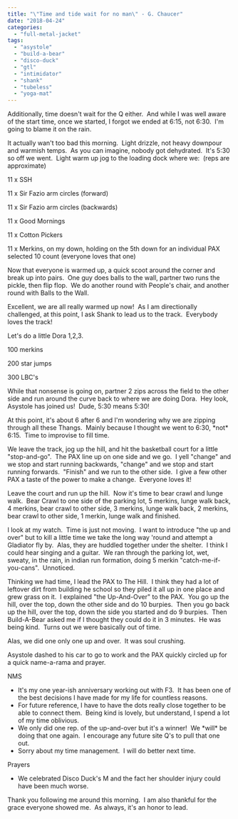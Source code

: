 ```yaml
---
title: "\"Time and tide wait for no man\" - G. Chaucer"
date: "2018-04-24"
categories: 
  - "full-metal-jacket"
tags: 
  - "asystole"
  - "build-a-bear"
  - "disco-duck"
  - "gtl"
  - "intimidator"
  - "shank"
  - "tubeless"
  - "yoga-mat"
---
```


Additionally, time doesn't wait for the Q either.  And while I was well aware of the start time, once we started, I forgot we ended at 6:15, not 6:30.  I'm going to blame it on the rain.

It actually wan't too bad this morning.  Light drizzle, not heavy downpour and warmish temps.  As you can imagine, nobody got dehydrated.  It's 5:30 so off we went.  Light warm up jog to the loading dock where we:  (reps are approximate)

11 x SSH

11 x Sir Fazio arm circles (forward)

11 x Sir Fazio arm circles (backwards)

11 x Good Mornings

11 x Cotton Pickers

11 x Merkins, on my down, holding on the 5th down for an individual PAX selected 10 count (everyone loves that one)

Now that everyone is warmed up, a quick scoot around the corner and break up into pairs.  One guy does balls to the wall, partner two runs the pickle, then flip flop.  We do another round with People's chair, and another round with Balls to the Wall.

Excellent, we are all really warmed up now!  As I am directionally challenged, at this point, I ask Shank to lead us to the track.  Everybody loves the track!

Let's do a little Dora 1,2,3.

100 merkins

200 star jumps

300 LBC's

While that nonsense is going on, partner 2 zips across the field to the other side and run around the curve back to where we are doing Dora.  Hey look, Asystole has joined us!  Dude, 5:30 means 5:30!

At this point, it's about 6 after 6 and I'm wondering why we are zipping through all these Thangs.  Mainly because I thought we went to 6:30, \*not\* 6:15.  Time to improvise to fill time.

We leave the track, jog up the hill, and hit the basketball court for a little "stop-and-go".  The PAX line up on one side and we go.  I yell "change" and we stop and start running backwards, "change" and we stop and start running forwards.  "Finish" and we run to the other side.  I give a few other PAX a taste of the power to make a change.  Everyone loves it!

Leave the court and run up the hill.  Now it's time to bear crawl and lunge walk.  Bear Crawl to one side of the parking lot, 5 merkins, lunge walk back, 4 merkins, bear crawl to other side, 3 merkins, lunge walk back, 2 merkins, bear crawl to other side, 1 merkin, lunge walk and finished.

I look at my watch.  Time is just not moving.  I want to introduce "the up and over" but to kill a little time we take the long way 'round and attempt a Gladiator fly by.  Alas, they are huddled together under the shelter.  I think I could hear singing and a guitar.  We ran through the parking lot, wet, sweaty, in the rain, in indian run formation, doing 5 merkin "catch-me-if-you-cans".  Unnoticed.

Thinking we had time, I lead the PAX to The Hill.  I think they had a lot of leftover dirt from building he school so they piled it all up in one place and grew grass on it.  I explained "the Up-And-Over" to the PAX.  You go up the hill, over the top, down the other side and do 10 burpies.  Then you go back up the hill, over the top, down the side you started and do 9 burpies.  Then Build-A-Bear asked me if I thought they could do it in 3 minutes.  He was being kind.  Turns out we were basically out of time.

Alas, we did one only one up and over.  It was soul crushing.

Asystole dashed to his car to go to work and the PAX quickly circled up for a quick name-a-rama and prayer.

NMS

- It's my one year-ish anniversary working out with F3.  It has been one of the best decisions I have made for my life for countless reasons.
- For future reference, I have to have the dots really close together to be able to connect them.  Being kind is lovely, but understand, I spend a lot of my time oblivious.
- We only did one rep. of the up-and-over but it's a winner!  We \*will\* be doing that one again.  I encourage any future site Q's to pull that one out.
- Sorry about my time management.  I will do better next time.

Prayers

- We celebrated Disco Duck's M and the fact her shoulder injury could have been much worse.

Thank you following me around this morning.  I am also thankful for the grace everyone showed me.  As always, it's an honor to lead.
